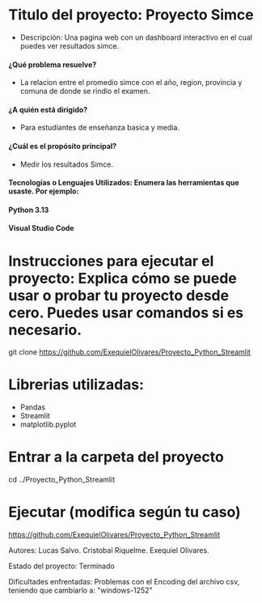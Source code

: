 # Titulo del proyecto: Proyecto Simce
* Descripción: Una pagina web con un dashboard interactivo en el cual puedes ver resultados simce.
#### ¿Qué problema resuelve?
* La relacion entre el promedio simce con el año, region, provincia y comuna de donde se rindio el examen.
#### ¿A quién está dirigido?
* Para estudiantes de enseñanza basica y media.
#### ¿Cuál es el propósito principal?
* Medir los resultados Simce.
#### Tecnologías o Lenguajes Utilizados: Enumera las herramientas que usaste. Por ejemplo:
#### Python 3.13
#### Visual Studio Code

# Instrucciones para ejecutar el proyecto: Explica cómo se puede usar o probar tu proyecto desde cero. Puedes usar comandos si es necesario.
git clone https://github.com/ExequielOlivares/Proyecto_Python_Streamlit

# Librerias utilizadas:
* Pandas
* Streamlit
* matplotlib.pyplot

# Entrar a la carpeta del proyecto
cd ../Proyecto_Python_Streamlit

# Ejecutar (modifica según tu caso)
https://github.com/ExequielOlivares/Proyecto_Python_Streamlit

Autores:
Lucas Salvo.
Cristobal Riquelme.
Exequiel Olivares.

Estado del proyecto: Terminado

Dificultades enfrentadas:
Problemas con el Encoding del archivo csv, teniendo que cambiarlo a: "windows-1252"
